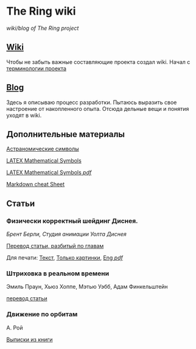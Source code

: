 # The Ring wiki

*wiki/blog of The Ring project*

## [Wiki](https://github.com/wiresoftshade/The-Ring-wiki-blog/tree/main/wiki)

Чтобы не забыть важные составляющие проекта создал wiki. Начал с [терминологии проекта](wiki/Терминология.md)

## [Blog](https://github.com/wiresoftshade/The-Ring-wiki-blog/tree/main/blog)

Здесь я описываю процесс разработки. Пытаюсь выразить свое настроение от накопленного опыта. Отсюда дельные вещи и понятия уходят в wiki.

## Дополнительные материалы

[Астраномические символы](wiki/Астраномические-символы.md)

[LATEX Mathematical Symbols](/blog/LaTeXmath_notes.md)

[LATEX Mathematical Symbols *pdf*](/blog/additional/LaTeX_symbols.pdf)

[Markdown cheat Sheet](/blog/Markdown_cheat_Sheet.md)

## Статьи

### Физически корректный шейдинг Диснея. 

_Брент Берли, Студия анимации Уолта Диснея_ 

[Перевод статьи, разбитый по главам](blog/PBS-Disney/Physically-Based-Shading-at-Disney-Titles-(article-translate).md) 

Для печати: [Текст](/blog/PBS-Disney/Physically-Based-Shading-at-Disney-(article-translate).md), [Только картинки](/blog/PBS-Disney/Изображения.md), [Eng *pdf*](/wiki/books/s2012_pbs_disney_brdf_notes_v3.pdf)

### Штриховка в реальном времени

Эмиль Праун, Хьюз Хоппе, Мэтью Уэбб, Адам Финкельштейн

[перевод статьи](blog/Real-Time-Hatching-(article-translate).md)

### Движение по орбитам

А. Рой

[Выписки из книги](blog/А.Рой-Движение-по-орбитам.md)

